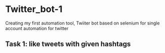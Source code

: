 # Twitter_bot-1
Creating my first automation tool, Twiiter bot based on selenium for single account automation for twitter

## Task 1: like tweets with given hashtags
